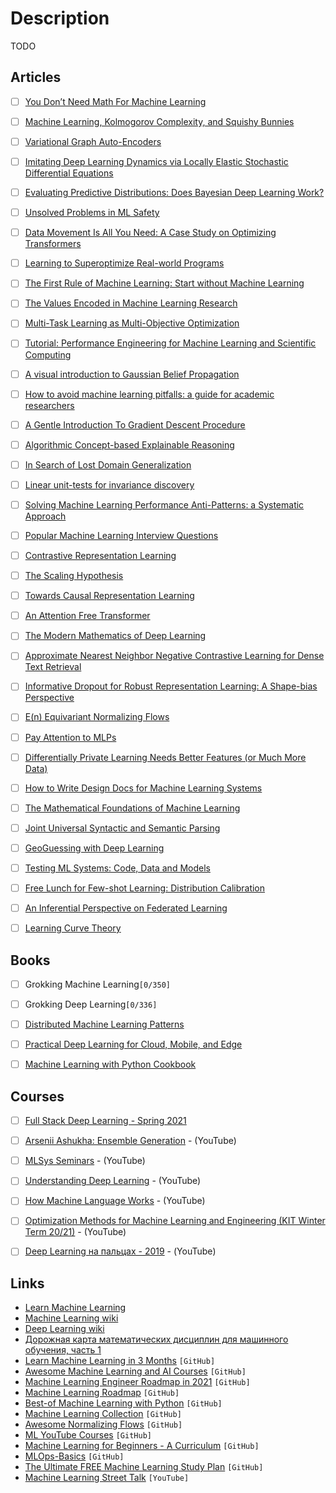 # Description

TODO


## Articles

- [ ] [You Don’t Need Math For Machine Learning](https://towardsdatascience.com/you-dont-need-math-for-machine-learning-e168b7d973d4)
- [ ] [Machine Learning, Kolmogorov Complexity, and Squishy Bunnies](https://theorangeduck.com/page/machine-learning-kolmogorov-complexity-squishy-bunnies)
- [ ] [Variational Graph Auto-Encoders](https://arxiv.org/abs/1611.07308)
- [ ] [Imitating Deep Learning Dynamics via Locally Elastic Stochastic Differential Equations](https://arxiv.org/abs/2110.05960)
- [ ] [Evaluating Predictive Distributions: Does Bayesian Deep Learning Work?](https://arxiv.org/abs/2110.04629)
- [ ] [Unsolved Problems in ML Safety](https://arxiv.org/abs/2109.13916)
- [ ] [Data Movement Is All You Need: A Case Study on Optimizing Transformers](https://arxiv.org/abs/2007.00072)
- [ ] [Learning to Superoptimize Real-world Programs](https://arxiv.org/abs/2109.13498)
- [ ] [The First Rule of Machine Learning: Start without Machine Learning](https://eugeneyan.com/writing/first-rule-of-ml/)
- [ ] [The Values Encoded in Machine Learning Research](https://arxiv.org/abs/2106.15590)
- [ ] [Multi-Task Learning as Multi-Objective Optimization](https://arxiv.org/abs/1810.04650)
- [ ] [Tutorial: Performance Engineering for Machine Learning and Scientific Computing](https://dblalock.github.io/Performance-Engineering-Tutorial/)
- [ ] [A visual introduction to Gaussian Belief Propagation](https://gaussianbp.github.io/)
- [ ] [How to avoid machine learning pitfalls: a guide for academic researchers](https://arxiv.org/abs/2108.02497)
- [ ] [A Gentle Introduction To Gradient Descent Procedure](https://machinelearningmastery.com/a-gentle-introduction-to-gradient-descent-procedure/)
- [ ] [Algorithmic Concept-based Explainable Reasoning](https://arxiv.org/abs/2107.07493)
- [ ] [In Search of Lost Domain Generalization](https://arxiv.org/abs/2007.01434)
- [ ] [Linear unit-tests for invariance discovery](https://arxiv.org/abs/2102.10867)
- [ ] [Solving Machine Learning Performance Anti-Patterns: a Systematic Approach](https://paulbridger.com/posts/nsight-systems-systematic-optimization/)
- [ ] [Popular Machine Learning Interview Questions](https://www.thinkdataanalytics.com/machine-learning-interview-questions/)
- [ ] [Contrastive Representation Learning](https://lilianweng.github.io/lil-log/2021/05/31/contrastive-representation-learning.html)
- [ ] [The Scaling Hypothesis](https://www.gwern.net/Scaling-hypothesis)
- [ ] [Towards Causal Representation Learning](https://arxiv.org/abs/2102.11107)
- [ ] [An Attention Free Transformer](https://arxiv.org/abs/2105.14103)
- [ ] [The Modern Mathematics of Deep Learning](https://arxiv.org/abs/2105.04026)
- [ ] [Approximate Nearest Neighbor Negative Contrastive Learning for Dense Text Retrieval](https://arxiv.org/abs/2007.00808)
- [ ] [Informative Dropout for Robust Representation Learning: A Shape-bias Perspective](https://arxiv.org/abs/2008.04254)
- [ ] [E(n) Equivariant Normalizing Flows](https://arxiv.org/abs/2105.09016)
- [ ] [Pay Attention to MLPs](https://arxiv.org/abs/2105.08050)
- [ ] [Differentially Private Learning Needs Better Features (or Much More Data)](https://arxiv.org/abs/2011.11660)
- [ ] [How to Write Design Docs for Machine Learning Systems](https://eugeneyan.com/writing/ml-design-docs/)
- [ ] [The Mathematical Foundations of Machine Learning](https://www.dropbox.com/s/mffzmuo9fvs5j6m/Study_Guide.pdf)
- [ ] [Joint Universal Syntactic and Semantic Parsing](https://arxiv.org/abs/2104.05696)
- [ ] [GeoGuessing with Deep Learning](https://healeycodes.com/geoguessing-with-deep-learning)
- [ ] [Testing ML Systems: Code, Data and Models](https://madewithml.com/courses/mlops/testing/)
- [ ] [Free Lunch for Few-shot Learning: Distribution Calibration](https://arxiv.org/abs/2101.06395)
- [ ] [An Inferential Perspective on Federated Learning](https://blog.ml.cmu.edu/2021/02/19/an-inferential-perspective-on-federated-learning/)
- [ ] [Learning Curve Theory](https://arxiv.org/abs/2102.04074)


## Books

- [ ] Grokking Machine Learning`[0/350]`
- [ ] Grokking Deep Learning`[0/336]`
- [ ] [Distributed Machine Learning Patterns](https://www.manning.com/books/distributed-machine-learning-patterns)
- [ ] [Practical Deep Learning for Cloud, Mobile, and Edge](https://www.oreilly.com/library/view/practical-deep-learning/9781492034858/)
- [ ] [Machine Learning with Python Cookbook](https://www.oreilly.com/library/view/machine-learning-with/9781491989371/ )


## Courses

- [ ] [Full Stack Deep Learning - Spring 2021](https://fullstackdeeplearning.com/spring2021/)
- [ ] [Arsenii Ashukha: Ensemble Generation](https://youtu.be/bj933t6rqFw) - (YouTube)
- [ ] [MLSys Seminars](https://youtube.com/playlist?list=PLSrTvUm384I9PV10koj_cqit9OfbJXEkq) - (YouTube)
- [ ] [Understanding Deep Learning](https://youtube.com/playlist?list=PLFE-LjWAAP9Q74cGaUF3yqUhqo2kOYY20) - (YouTube)
- [ ] [How Machine Language Works](https://youtu.be/HWpi9n2H3kE) - (YouTube)
- [ ] [Optimization Methods for Machine Learning and Engineering (KIT Winter Term 20/21)](https://youtube.com/playlist?list=PLdkTDauaUnQpzuOCZyUUZc0lxf4-PXNR5) - (YouTube)
- [ ] [Deep Learning на пальцах - 2019](https://youtube.com/playlist?list=PL5FkQ0AF9O_o2Eb5Qn8pwCDg7TniyV1Wb) - (YouTube)


## Links

- [Learn Machine Learning](https://machinelearning.to/)
- [Machine Learning wiki](https://wiki.kourouklides.com/wiki/Machine_Learning)
- [Deep Learning wiki](https://wiki.kourouklides.com/wiki/Deep_Learning)
- [Дорожная карта математических дисциплин для машинного обучения, часть 1](https://habr.com/ru/post/432670/)
- [Learn Machine Learning in 3 Months](https://github.com/llSourcell/Learn_Machine_Learning_in_3_Months) `[GitHub]`
- [Awesome Machine Learning and AI Courses](https://github.com/luspr/awesome-ml-courses) `[GitHub]`
- [Machine Learning Engineer Roadmap in 2021](https://github.com/chris-chris/ml-engineer-roadmap) `[GitHub]`
- [Machine Learning Roadmap](https://github.com/mrdbourke/machine-learning-roadmap) `[GitHub]`
- [Best-of Machine Learning with Python](https://github.com/ml-tooling/best-of-ml-python) `[GitHub]`
- [Machine Learning Collection](https://github.com/aladdinpersson/Machine-Learning-Collection) `[GitHub]`
- [Awesome Normalizing Flows](https://github.com/janosh/awesome-normalizing-flows) `[GitHub]`
- [ML YouTube Courses](https://github.com/dair-ai/ML-YouTube-Courses) `[GitHub]`
- [Machine Learning for Beginners - A Curriculum](https://github.com/microsoft/ML-For-Beginners) `[GitHub]`
- [MLOps-Basics](https://github.com/graviraja/MLOps-Basics) `[GitHub]`
- [The Ultimate FREE Machine Learning Study Plan](https://github.com/python-engineer/ml-study-plan) `[GitHub]`
- [Machine Learning Street Talk](https://www.youtube.com/c/MachineLearningStreetTalk/videos) `[YouTube]`
